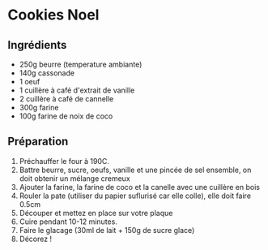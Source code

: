 # Cookies Noel

## Ingrédients

* 250g beurre (temperature ambiante)
* 140g cassonade
* 1 oeuf
* 1 cuillère à café d'extrait de vanille
* 2 cuillère à café de cannelle
* 300g farine
* 100g farine de noix de coco

## Préparation

1. Préchauffer le four à 190C.
2. Battre beurre, sucre, oeufs, vanille et une pincée de sel ensemble, on doit
   obtenir un mélange cremeux
3. Ajouter la farine, la farine de coco et la canelle avec une cuillère en bois
4. Rouler la pate (utiliser du papier suflurisé car elle colle), elle doit faire 0.5cm
5. Découper et mettez en place sur votre plaque
6. Cuire pendant 10-12 minutes.
7. Faire le glacage (30ml de lait + 150g de sucre glace)
8. Décorez !
